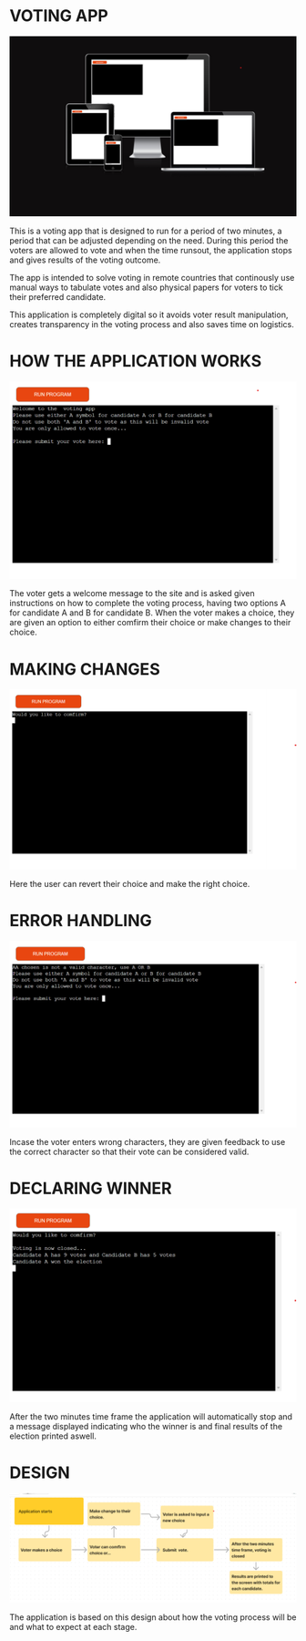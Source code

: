 # VOTING APP

![votingapp](assets/images/heroku_responsive.png)

This is a voting app that is designed to run for a period of two minutes, a period that can be adjusted depending on the need. During this period the voters are allowed to vote and when the time runsout, the application stops and gives results of the voting outcome.

The app is intended to solve voting in remote countries that continously use manual ways to tabulate votes and also physical papers for voters to tick their preferred candidate. 

This application is completely digital so it avoids voter result manipulation, creates transparency in the voting process and also saves time on logistics.


# HOW THE APPLICATION WORKS

![votingapp](assets/images/heroku_start.png)

The voter gets a welcome message to the site and is asked given instructions on how to complete the voting process, having two options A for candidate A and B for candidate B. When the voter makes a choice, they are given an option to either comfirm their choice or make changes to their choice.

# MAKING CHANGES 

![votingapp](assets/images/heroku_comfirm.png)

Here the user can revert their choice and make the right choice.

# ERROR HANDLING

![votingapp](assets/images/heroku_error_handling.png)

Incase the voter enters wrong characters, they are given feedback to use the correct character so that their vote can be considered valid.

# DECLARING WINNER

![votingapp](assets/images/heroku_winner_eclaration.png)

After the two minutes time frame the application will automatically stop and a message displayed indicating who the winner is and final results of the election printed aswell.

# DESIGN

![votingapp](assets/images/heroku_wireframe.png)

The application is based on this design about how the voting process will be and what to expect at each stage.




